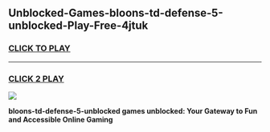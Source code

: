 
## Unblocked-Games-bloons-td-defense-5-unblocked-Play-Free-4jtuk
<h3>
<a href="https://premium76.site?title=bloons-td-defense-5-unblocked&ref=19M">CLICK TO PLAY</a></h3>
<hr>

<h3>
<a href="https://premium76.site?title=bloons-td-defense-5-unblocked&ref=19M">CLICK 2 PLAY</a>
  
</h3>

<a href="https://premium76.site?title=bloons-td-defense-5-unblocked&ref=19M"><img src="https://clearcache.store/games.png"></a>


**bloons-td-defense-5-unblocked games unblocked: Your Gateway to Fun and Accessible Online Gaming**
